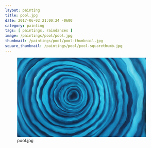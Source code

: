 ```yaml
---
layout: painting
title: pool.jpg
date: 2017-06-02 21:00:24 -0600
category: painting
tags: [ paintings, raindances ]
image: /paintings/pool/pool.jpg
thumbnail: /paintings/pool/pool-thumbnail.jpg
square_thumbnail: /paintings/pool/pool-squarethumb.jpg
---
```


<figure class="fullwidth"><img src="/paintings/pool/pool.jpg" alt="A painting titled: pool.jpg by painter Kyle Cunningham" /><figcaption>pool.jpg</figcaption></figure>
